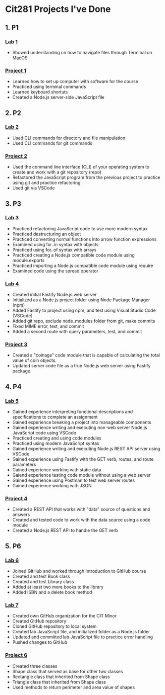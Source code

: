 # Cit281 Projects I've Done


## 1. P1
### [Lab 1](https://patrickverdeja.github.io/cit281-lab1/)
- Showed understanding on how to navigate files through Terminal on MacOS

### [Project 1](https://patrickverdeja.github.io/cit281-p1/)
- Learned how to set up computer with software for the course
- Practiced using terminal commands
- Learned keyboard shortuts
- Created a Node.js server-side JavaScript file

## 2. P2
### [Lab 2]()
- Used CLI commands for directory and file manipulation
- Used CLI commands for git commands

### [Project 2]()
- Used the command line interface (CLI) of your operating system to create and work with a git repository (repo)
- Refactored the JavaScript program from the previous project to practice using git and practice refactoring
- Used git via VSCode

## 3. P3
### [Lab 3]()
- Practiced refactoring JavaScript code to use more modern syntax
- Practiced destructuring an object
- Practiced converting normal functions into arrow function expressions
- Examined using for..in  syntax with objects
- Practiced using for..of syntax with arrays
- Practiced creating a Node.js compatible code module using module.exports
- Practiced importing a Node.js compatible code module using require
- Examined code using the spread operator

### [Lab 4]()
- Created initial Fastify Node.js web server
- Initialized as a Node.js project folder using Node Package Manager (npm)
- Added Fastify to project using npm, and test using Visual Studio Code (VSCode)
- Added git repo, exclude node_modules folder from git, make commits
- Fixed MIME error, test, and commit
- Added a second route with query parameters, test, and commit

### [Project 3]()
- Created a "coinage" code module that is capable of calculating the total value of coin objects.
- Updated server code file as a true Node.js web server using Fastify package.

## 4. P4
### [Lab 5]()
- Gained experience interpreting functional descriptions and specifications to complete an assignment
- Gained experience breaking a project into manageable components
- Gained experience writing and executing non-web server Node.js JavaScript code using VSCode
- Practiced creating and using code modules
- Practiced using modern JavaScript syntax
- Gained experience writing and executing Node.js REST API server using VSCode
- Gained experience using Fastify with the GET verb, routes, and route parameters
- Gained experience working with static data
- Gaiend experience testing code module without using a web server
- Gained experience using Postman to test web server routes
- Gained experience working with JSON

### [Project 4]()
- Created a REST API that works with "data" source of questions and answers
- Created and tested code to work with the data source using a code module
- Created a Node.js REST API to handle the GET verb


## 5. P6
### [Lab 6]()
- Joined GitHub and worked through Introduction to GitHub course
- Created and test Book class
- Created and test Library class
- Added at least two more books to the library
- Added ISBN and a delete book method

### [Lab 7]()
- Created own GitHub organization for the CIT Minor
- Created GitHub repository
- Cloned GitHub repository to local system
- Created lab JavaScript file, and initialized folder as a Node.js folder
- Updated and committed lab JavaScript file to practice error handling
- Pushed  changes to GitHub

### [Project 6]()
- Created three classes
- Shape class that served as base for other two classes
- Rectangle class that inherited from Shape class
- Triangle class that inherited from Shape class
- Used methods to return perimeter and area value of shapes
